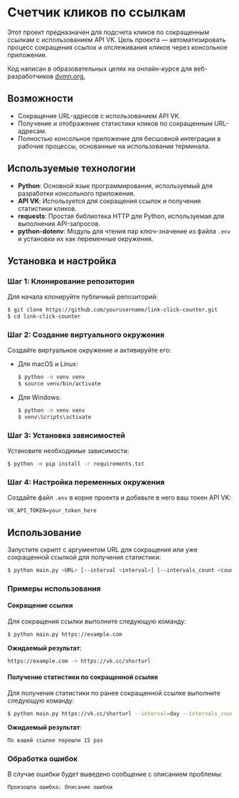 # Счетчик кликов по ссылкам

Этот проект предназначен для подсчета кликов по сокращенным ссылкам с использованием API VK. Цель проекта — автоматизировать процесс сокращения ссылок и отслеживания кликов через консольное приложение.

Код написан в образовательных целях на онлайн-курсе для веб-разработчиков [dvmn.org.](dvmn.org.)

## Возможности

- Сокращение URL-адресов с использованием API VK.
- Получение и отображение статистики кликов по сокращенным URL-адресам.
- Полностью консольное приложение для бесшовной интеграции в рабочие процессы, основанные на использовании терминала.

## Используемые технологии

- **Python**: Основной язык программирования, используемый для разработки консольного приложения.
- **API VK**: Используется для сокращения ссылок и получения статистики кликов.
- **requests**: Простая библиотека HTTP для Python, используемая для выполнения API-запросов.
- **python-dotenv**: Модуль для чтения пар ключ-значение из файла `.env` и установки их как переменные окружения.

## Установка и настройка

### Шаг 1: Клонирование репозитория

Для начала клонируйте публичный репозиторий:

```sh
$ git clone https://github.com/yourusername/link-click-counter.git
$ cd link-click-counter
```

### Шаг 2: Создание виртуального окружения

Создайте виртуальное окружение и активируйте его:

- Для macOS и Linux:
    ```sh
    $ python -m venv venv
    $ source venv/bin/activate
    ```
- Для Windows:
    ```sh
    $ python -m venv venv
    $ venv\Scripts\activate
    ```

### Шаг 3: Установка зависимостей

Установите необходимые зависимости:

```sh
$ python -m pip install -r requirements.txt
```

### Шаг 4: Настройка переменных окружения

Создайте файл `.env` в корне проекта и добавьте в него ваш токен API VK:

```env
VK_API_TOKEN=your_token_here
```

## Использование

Запустите скрипт с аргументом URL для сокращения или уже сокращенной ссылкой для получения статистики:

```sh
$ python main.py <URL> [--interval <interval>] [--intervals_count <count>] [--extended <0|1>]
```

### Примеры использования

#### Сокращение ссылки

Для сокращения ссылки выполните следующую команду:

```sh
$ python main.py https://example.com
```

**Ожидаемый результат**:

```sh
https://example.com -> https://vk.cc/shorturl
```

#### Получение статистики по сокращенной ссылке

Для получения статистики по ранее сокращенной ссылке выполните следующую команду:

```sh
$ python main.py https://vk.cc/shorturl --interval=day --intervals_count=7 --extended=1
```

**Ожидаемый результат**:

```sh
По вашей ссылке перешли 15 раз
```

### Обработка ошибок

В случае ошибки будет выведено сообщение с описанием проблемы:

```sh
Произошла ошибка: Описание ошибки
```
